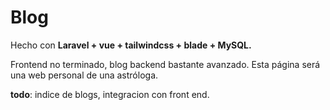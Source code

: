 # Blog

Hecho con **Laravel + vue + tailwindcss + blade + MySQL.**

Frontend no terminado, blog backend bastante avanzado. Esta página será una web personal de una astróloga.

**todo**: indice de blogs, integracion con front end.
